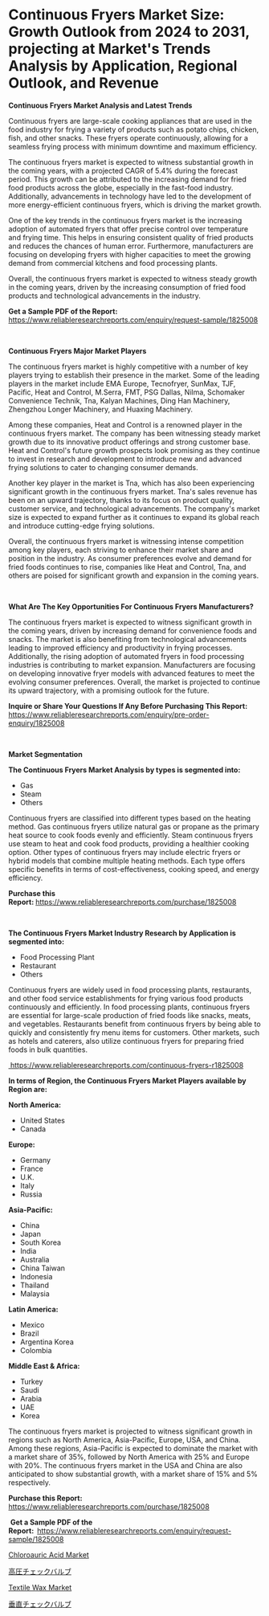 <p><h1>Continuous Fryers Market Size: Growth Outlook from 2024 to 2031, projecting at Market's Trends Analysis by Application, Regional Outlook, and Revenue</h1></p><p><strong>Continuous Fryers Market Analysis and Latest Trends</strong></p>
<p><p>Continuous fryers are large-scale cooking appliances that are used in the food industry for frying a variety of products such as potato chips, chicken, fish, and other snacks. These fryers operate continuously, allowing for a seamless frying process with minimum downtime and maximum efficiency.</p><p>The continuous fryers market is expected to witness substantial growth in the coming years, with a projected CAGR of 5.4% during the forecast period. This growth can be attributed to the increasing demand for fried food products across the globe, especially in the fast-food industry. Additionally, advancements in technology have led to the development of more energy-efficient continuous fryers, which is driving the market growth.</p><p>One of the key trends in the continuous fryers market is the increasing adoption of automated fryers that offer precise control over temperature and frying time. This helps in ensuring consistent quality of fried products and reduces the chances of human error. Furthermore, manufacturers are focusing on developing fryers with higher capacities to meet the growing demand from commercial kitchens and food processing plants.</p><p>Overall, the continuous fryers market is expected to witness steady growth in the coming years, driven by the increasing consumption of fried food products and technological advancements in the industry.</p></p>
<p><strong>Get a Sample PDF of the Report:&nbsp;</strong> <a href="https://www.reliableresearchreports.com/enquiry/request-sample/1825008">https://www.reliableresearchreports.com/enquiry/request-sample/1825008</a></p>
<p>&nbsp;</p>
<p><strong>Continuous Fryers Major Market Players</strong></p>
<p><p>The continuous fryers market is highly competitive with a number of key players trying to establish their presence in the market. Some of the leading players in the market include EMA Europe, Tecnofryer, SunMax, TJF, Pacific, Heat and Control, M.Serra, FMT, PSG Dallas, Nilma, Schomaker Convenience Technik, Tna, Kalyan Machines, Ding Han Machinery, Zhengzhou Longer Machinery, and Huaxing Machinery.</p><p>Among these companies, Heat and Control is a renowned player in the continuous fryers market. The company has been witnessing steady market growth due to its innovative product offerings and strong customer base. Heat and Control's future growth prospects look promising as they continue to invest in research and development to introduce new and advanced frying solutions to cater to changing consumer demands.</p><p>Another key player in the market is Tna, which has also been experiencing significant growth in the continuous fryers market. Tna's sales revenue has been on an upward trajectory, thanks to its focus on product quality, customer service, and technological advancements. The company's market size is expected to expand further as it continues to expand its global reach and introduce cutting-edge frying solutions.</p><p>Overall, the continuous fryers market is witnessing intense competition among key players, each striving to enhance their market share and position in the industry. As consumer preferences evolve and demand for fried foods continues to rise, companies like Heat and Control, Tna, and others are poised for significant growth and expansion in the coming years.</p></p>
<p>&nbsp;</p>
<p><strong>What Are The Key Opportunities For Continuous Fryers Manufacturers?</strong></p>
<p><p>The continuous fryers market is expected to witness significant growth in the coming years, driven by increasing demand for convenience foods and snacks. The market is also benefiting from technological advancements leading to improved efficiency and productivity in frying processes. Additionally, the rising adoption of automated fryers in food processing industries is contributing to market expansion. Manufacturers are focusing on developing innovative fryer models with advanced features to meet the evolving consumer preferences. Overall, the market is projected to continue its upward trajectory, with a promising outlook for the future.</p></p>
<p><strong>Inquire or Share Your Questions If Any Before Purchasing This Report:</strong> <a href="https://www.reliableresearchreports.com/enquiry/pre-order-enquiry/1825008">https://www.reliableresearchreports.com/enquiry/pre-order-enquiry/1825008</a></p>
<p>&nbsp;</p>
<p><strong>Market Segmentation</strong></p>
<p><strong>The Continuous Fryers Market Analysis by types is segmented into:</strong></p>
<p><ul><li>Gas</li><li>Steam</li><li>Others</li></ul></p>
<p><p>Continuous fryers are classified into different types based on the heating method. Gas continuous fryers utilize natural gas or propane as the primary heat source to cook foods evenly and efficiently. Steam continuous fryers use steam to heat and cook food products, providing a healthier cooking option. Other types of continuous fryers may include electric fryers or hybrid models that combine multiple heating methods. Each type offers specific benefits in terms of cost-effectiveness, cooking speed, and energy efficiency.</p></p>
<p><strong>Purchase this Report:&nbsp;</strong><a href="https://www.reliableresearchreports.com/purchase/1825008">https://www.reliableresearchreports.com/purchase/1825008</a></p>
<p>&nbsp;</p>
<p><strong>The Continuous Fryers Market Industry Research by Application is segmented into:</strong></p>
<p><ul><li>Food Processing Plant</li><li>Restaurant</li><li>Others</li></ul></p>
<p><p>Continuous fryers are widely used in food processing plants, restaurants, and other food service establishments for frying various food products continuously and efficiently. In food processing plants, continuous fryers are essential for large-scale production of fried foods like snacks, meats, and vegetables. Restaurants benefit from continuous fryers by being able to quickly and consistently fry menu items for customers. Other markets, such as hotels and caterers, also utilize continuous fryers for preparing fried foods in bulk quantities.</p></p>
<p><a href="https://www.reliableresearchreports.com/continuous-fryers-r1825008">&nbsp;https://www.reliableresearchreports.com/continuous-fryers-r1825008</a></p>
<p><strong>In terms of Region, the Continuous Fryers Market Players available by Region are:</strong></p>
<p>
    <p> <strong> North America: </strong>
        <ul>
            <li>United States</li>
            <li>Canada</li>
        </ul>
        </p> 
    <p> <strong> Europe: </strong>
        <ul>
            <li>Germany</li>
            <li>France</li>
            <li>U.K.</li>
            <li>Italy</li>
            <li>Russia</li>
        </ul>
        </p> 
    <p> <strong> Asia-Pacific: </strong>
        <ul>
            <li>China</li>
            <li>Japan</li>
            <li>South Korea</li>
            <li>India</li>
            <li>Australia</li>
            <li>China Taiwan</li>
            <li>Indonesia</li>
            <li>Thailand</li>
            <li>Malaysia</li>
        </ul>
        </p> 
    <p> <strong> Latin America: </strong>
        <ul>
            <li>Mexico</li>
            <li>Brazil</li>
            <li>Argentina Korea</li>
            <li>Colombia</li>
        </ul>
        </p> 
    <p> <strong> Middle East & Africa: </strong>
        <ul>
            <li>Turkey</li>
            <li>Saudi</li>
            <li>Arabia</li>
            <li>UAE</li>
            <li>Korea</li>
        </ul>
    </p>
    </p>
<p><p>The continuous fryers market is projected to witness significant growth in regions such as North America, Asia-Pacific, Europe, USA, and China. Among these regions, Asia-Pacific is expected to dominate the market with a market share of 35%, followed by North America with 25% and Europe with 20%. The continuous fryers market in the USA and China are also anticipated to show substantial growth, with a market share of 15% and 5% respectively.</p></p>
<p><strong>Purchase this Report: </strong><a href="https://www.reliableresearchreports.com/purchase/1825008">https://www.reliableresearchreports.com/purchase/1825008</a></p>
<p>&nbsp;<strong>Get a Sample PDF of the Report:&nbsp;&nbsp;</strong><a href="https://www.reliableresearchreports.com/enquiry/request-sample/1825008">https://www.reliableresearchreports.com/enquiry/request-sample/1825008</a></p>
<p><strong></strong></p>
<p><p><a href="https://www.linkedin.com/pulse/chloroauric-acid-market-analysis-size-global-industry-overview-ziknc?trackingId=DewU%2BIQ4fVECaWfRF5LLOg%3D%3D">Chloroauric Acid Market</a></p><p><a href="https://github.com/cbigkbh02719/Market-Research-Report-List-1/blob/main/192476030898.md">高圧チェックバルブ</a></p><p><a href="https://www.linkedin.com/pulse/textile-wax-market-size-growth-forecast-from-2024-2031-imarkete-abvjf?trackingId=VBbLCr1hfKs8HkwXA%2Fa9yQ%3D%3D">Textile Wax Market</a></p><p><a href="https://github.com/mreklxf44233/Market-Research-Report-List-1/blob/main/552021130897.md">垂直チェックバルブ</a></p></p>